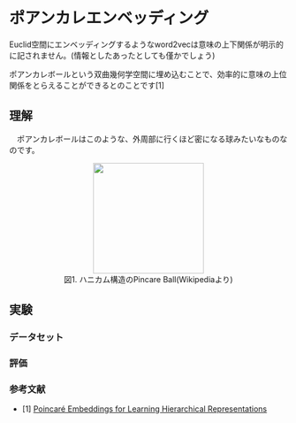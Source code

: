 # ポアンカレエンベッディング

Euclid空間にエンベッディングするようなword2vecは意味の上下関係が明示的に記されません。(情報としたあったとしても僅かでしょう)  

ポアンカレボールという双曲幾何学空間に埋め込むことで、効率的に意味の上位関係をとらえることができるとのことです[1]

## 理解
　ポアンカレボールはこのような、外周部に行くほど密になる球みたいなものなのです。
 <div align="center">
   <img width="200px" src="https://user-images.githubusercontent.com/4949982/35317172-d165049e-0118-11e8-8704-33fb389696c9.png">
 </div>
 <div align="center"> 図1. ハニカム構造のPincare Ball(Wikipediaより)</div>
 


## 実験

### データセット

### 評価

### 参考文献
- [1] [Poincaré Embeddings for Learning Hierarchical Representations](https://arxiv.org/abs/1705.08039)
